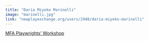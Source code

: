 ```yaml
---
title: "Daria Miyeko Marinelli"
image: "marinelli.jpg"
link: "newplayexchange.org/users/2948/daria-miyeko-marinelli"
---
```


[MFA Playwrights’ Workshop](/programs/mfa-playwrights-workshop)